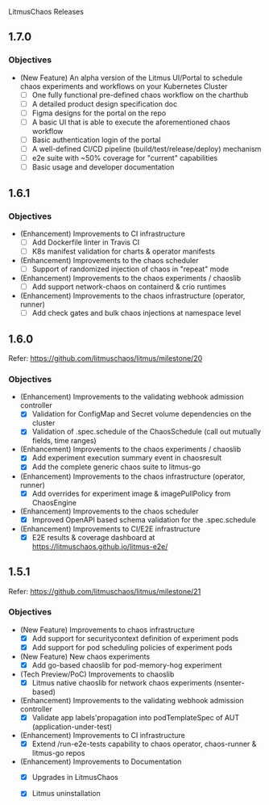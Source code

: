LitmusChaos Releases

## 1.7.0

### Objectives

- (New Feature) An alpha version of the Litmus UI/Portal to schedule chaos experiments and workflows on your Kubernetes Cluster
  * [ ] One fully functional pre-defined chaos workflow on the charthub
  * [ ] A detailed product design specification doc 
  * [ ] Figma designs for the portal on the repo
  * [ ] A basic UI that is able to execute the aforementioned chaos workflow
  * [ ] Basic authentication login of the portal
  * [ ] A well-defined CI/CD pipeline (build/test/release/deploy) mechanism 
  * [ ] e2e suite with ~50% coverage for "current" capabilities
  * [ ] Basic usage and developer documentation

## 1.6.1

### Objectives

- (Enhancement) Improvements to CI infrastructure
  * [ ] Add Dockerfile linter in Travis CI
  * [ ] K8s manifest validation for charts & operator manifests

- (Enhancement) Improvements to the chaos scheduler 
  * [ ] Support of randomized injection of chaos in "repeat" mode

- (Enhancement) Improvements to the chaos experiments / chaoslib
  * [ ] Add support network-chaos on containerd & crio runtimes

- (Enhancement) Improvements to the chaos infrastructure (operator, runner) 
  * [ ] Add check gates and bulk chaos injections at namespace level
  
## 1.6.0

Refer: https://github.com/litmuschaos/litmus/milestone/20

### Objectives

- (Enhancement) Improvements to the validating webhook admission controller
  * [x] Validation for ConfigMap and Secret volume dependencies on the cluster
  * [x] Validation of .spec.schedule of the ChaosSchedule (call out mutually fields, time ranges)

- (Enhancement) Improvements to the chaos experiments / chaoslib
  * [x] Add experiment execution summary event in chaosresult 
  * [x] Add the complete generic chaos suite to litmus-go

- (Enhancement) Improvements to the chaos infrastructure (operator, runner) 
  * [x] Add overrides for experiment image & imagePullPolicy from ChaosEngine

- (Enhancement) Improvements to the chaos scheduler 
  * [x] Improved OpenAPI based schema validation for the .spec.schedule 

- (Enhancement) Improvements to CI/E2E infrastructure
  * [x] E2E results & coverage dashboard at https://litmuschaos.github.io/litmus-e2e/
  
## 1.5.1

Refer: https://github.com/litmuschaos/litmus/milestone/21

### Objectives

- (New Feature) Improvements to chaos infrastructure
  * [x] Add support for securitycontext definition of experiment pods
  * [x] Add support for pod scheduling policies of experiment pods

- (New Feature) New chaos experiments 
  * [x] Add go-based chaoslib for pod-memory-hog experiment

- (Tech Preview/PoC) Improvements to chaoslib
  * [x] Litmus native chaoslib for network chaos experiments (nsenter-based)

- (Enhancement) Improvements to the validating webhook admission controller
  * [x] Validate app labels'propagation into podTemplateSpec of AUT (application-under-test)

- (Enhancement) Improvements to CI infrastructure
  * [x] Extend /run-e2e-tests capability to chaos operator, chaos-runner & litmus-go repos

- (Enhancement) Improvements to Documentation
  * [x] Upgrades in LitmusChaos
  * [x] Litmus uninstallation
  
  